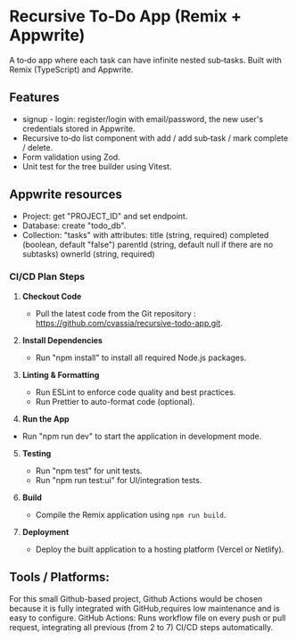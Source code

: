 # Recursive To‑Do App (Remix + Appwrite)

A to‑do app where each task can have infinite nested sub‑tasks. Built with Remix (TypeScript) and Appwrite.

## Features

- signup - login: register/login with email/password, the new user's credentials stored in Appwrite.
- Recursive to‑do list component with add / add sub‑task / mark complete / delete.
- Form validation using Zod.
- Unit test for the tree builder using Vitest.


## Appwrite resources

   - Project: get "PROJECT_ID" and set endpoint.
   - Database: create "todo_db".
   - Collection: "tasks" with attributes:
      title (string, required)
      completed (boolean, default "false")
      parentId (string, default null if there are no subtasks)
      ownerId (string, required)



### CI/CD Plan Steps

1. **Checkout Code**
   - Pull the latest code from the Git repository : https://github.com/cvassia/recursive-todo-app.git.

2. **Install Dependencies**
   - Run "npm install" to install all required Node.js packages.

3. **Linting & Formatting**
   - Run ESLint to enforce code quality and best practices.
   - Run Prettier to auto-format code (optional).

4. **Run the App**
  - Run "npm run dev" to start the application in development mode.


5. **Testing**
   - Run "npm test" for unit tests.
   - Run "npm run test:ui" for UI/integration tests.

6. **Build**
   - Compile the Remix application using `npm run build`.

7. **Deployment**
   - Deploy the built application to a hosting platform (Vercel or Netlify).


## Tools / Platforms:
For this small Github-based project, Github Actions would be chosen because it is fully integrated with GitHub,requires low maintenance and is easy to configure.
GitHub Actions: Runs workflow file on every push or pull request, integrating all previous (from 2 to 7) CI/CD steps automatically.



